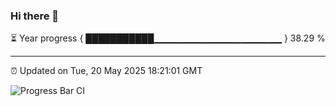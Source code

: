 ### Hi there 👋

⏳ Year progress { ███████████▁▁▁▁▁▁▁▁▁▁▁▁▁▁▁▁▁▁▁ } 38.29 %

---

⏰ Updated on Tue, 20 May 2025 18:21:01 GMT

![Progress Bar CI](https://github.com/liununu/liununu/workflows/Progress%20Bar%20CI/badge.svg)
